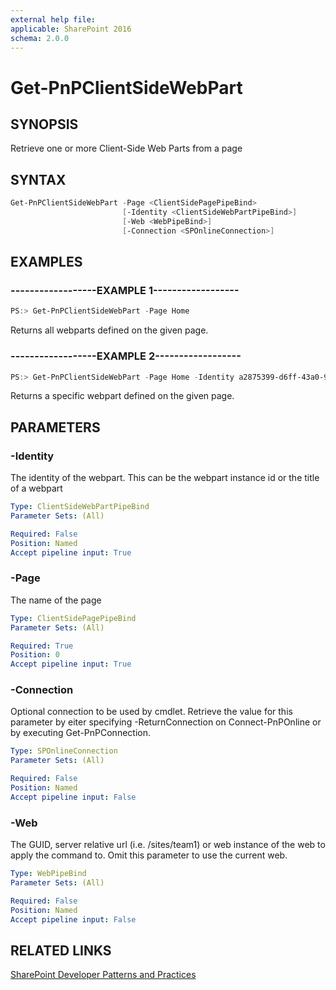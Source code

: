 ```yaml
---
external help file:
applicable: SharePoint 2016
schema: 2.0.0
---
```

# Get-PnPClientSideWebPart

## SYNOPSIS
Retrieve one or more Client-Side Web Parts from a page

## SYNTAX 

```powershell
Get-PnPClientSideWebPart -Page <ClientSidePagePipeBind>
                         [-Identity <ClientSideWebPartPipeBind>]
                         [-Web <WebPipeBind>]
                         [-Connection <SPOnlineConnection>]
```

## EXAMPLES

### ------------------EXAMPLE 1------------------
```powershell
PS:> Get-PnPClientSideWebPart -Page Home
```

Returns all webparts defined on the given page.

### ------------------EXAMPLE 2------------------
```powershell
PS:> Get-PnPClientSideWebPart -Page Home -Identity a2875399-d6ff-43a0-96da-be6ae5875f82
```

Returns a specific webpart defined on the given page.

## PARAMETERS

### -Identity
The identity of the webpart. This can be the webpart instance id or the title of a webpart

```yaml
Type: ClientSideWebPartPipeBind
Parameter Sets: (All)

Required: False
Position: Named
Accept pipeline input: True
```

### -Page
The name of the page

```yaml
Type: ClientSidePagePipeBind
Parameter Sets: (All)

Required: True
Position: 0
Accept pipeline input: True
```

### -Connection
Optional connection to be used by cmdlet. Retrieve the value for this parameter by eiter specifying -ReturnConnection on Connect-PnPOnline or by executing Get-PnPConnection.

```yaml
Type: SPOnlineConnection
Parameter Sets: (All)

Required: False
Position: Named
Accept pipeline input: False
```

### -Web
The GUID, server relative url (i.e. /sites/team1) or web instance of the web to apply the command to. Omit this parameter to use the current web.

```yaml
Type: WebPipeBind
Parameter Sets: (All)

Required: False
Position: Named
Accept pipeline input: False
```

## RELATED LINKS

[SharePoint Developer Patterns and Practices](http://aka.ms/sppnp)